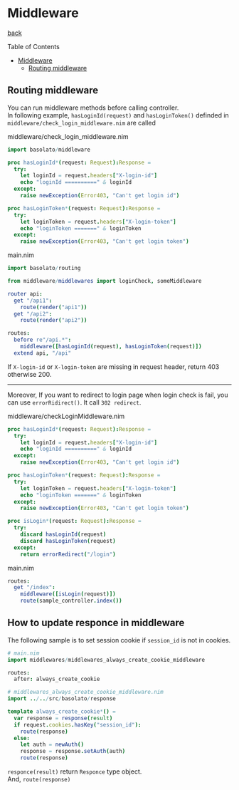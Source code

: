 Middleware
===
[back](../README.md)

Table of Contents

<!--ts-->
   * [Middleware](#middleware)
      * [Routing middleware](#routing-middleware)

<!-- Added by: jiro4989, at: 2020年  3月 30日 月曜日 08:18:34 JST -->

<!--te-->

## Routing middleware
You can run middleware methods before calling controller.  
In following example, `hasLoginId(request)` and `hasLoginToken()` definded in `middleware/check_login_middleware.nim` are called

middleware/check_login_middleware.nim
```nim
import basolato/middleware

proc hasLoginId*(request: Request):Response =
  try:
    let loginId = request.headers["X-login-id"]
    echo "loginId ==========" & loginId
  except:
    raise newException(Error403, "Can't get login id")

proc hasLoginToken*(request: Request):Response =
  try:
    let loginToken = request.headers["X-login-token"]
    echo "loginToken =======" & loginToken
  except:
    raise newException(Error403, "Can't get login token")
```

main.nim
```nim
import basolato/routing

from middleware/middlewares import loginCheck, someMiddleware

router api:
  get "/api1":
    route(render("api1"))
  get "/api2":
    route(render("api2"))

routes:
  before re"/api.*":
    middleware([hasLoginId(request), hasLoginToken(request)])
  extend api, "/api"
```

If `X-login-id` or `X-login-token` are missing in request header, return 403 otherwise 200.

---

Moreover, If you want to redirect to login page when login check is fail, you can use `errorRidirect()`. It call `302 redirect`.

middleware/checkLoginMiddleware.nim
```nim
proc hasLoginId*(request: Request):Response =
  try:
    let loginId = request.headers["X-login-id"]
    echo "loginId ==========" & loginId
  except:
    raise newException(Error403, "Can't get login id")

proc hasLoginToken*(request: Request):Response =
  try:
    let loginToken = request.headers["X-login-token"]
    echo "loginToken =======" & loginToken
  except:
    raise newException(Error403, "Can't get login token")

proc isLogin*(request: Request):Response =
  try:
    discard hasLoginId(request)
    discard hasLoginToken(request)
  except:
    return errorRedirect("/login")
```
main.nim
```nim
routes:
  get "/index":
    middleware([isLogin(request)])
    route(sample_controller.index())
```

## How to update responce in middleware
The following sample is to set session cookie if `session_id` is not in cookies.

```nim
# main.nim
import middlewares/middlewares_always_create_cookie_middleware

routes:
  after: always_create_cookie
```

```nim
# middlewares_always_create_cookie_middleware.nim
import ../../src/basolato/response

template always_create_cookie*() =
  var response = response(result)
  if request.cookies.hasKey("session_id"):
    route(response)
  else:
    let auth = newAuth()
    response = response.setAuth(auth)
    route(response)
```

`responce(result)` return `Responce` type object.  
And, `route(response)` 